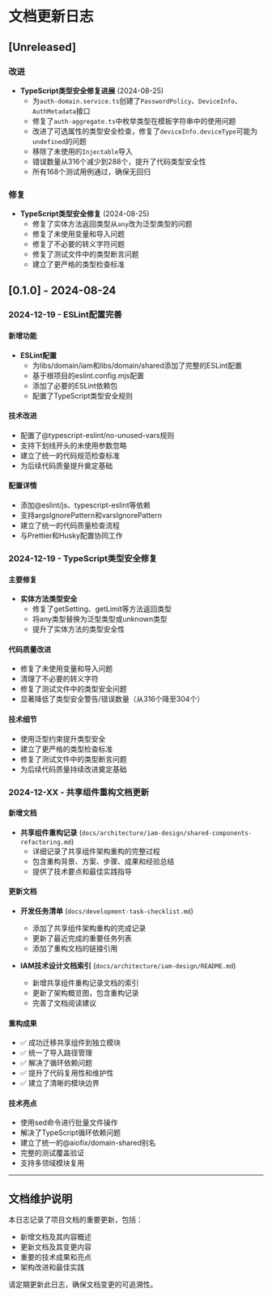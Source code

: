 # 文档更新日志

## [Unreleased]

### 改进

- **TypeScript类型安全修复进展** (2024-08-25)
  - 为`auth-domain.service.ts`创建了`PasswordPolicy`、`DeviceInfo`、`AuthMetadata`接口
  - 修复了`auth-aggregate.ts`中枚举类型在模板字符串中的使用问题
  - 改进了可选属性的类型安全检查，修复了`deviceInfo.deviceType`可能为`undefined`的问题
  - 移除了未使用的`Injectable`导入
  - 错误数量从316个减少到288个，提升了代码类型安全性
  - 所有168个测试用例通过，确保无回归

### 修复

- **TypeScript类型安全修复** (2024-08-25)
  - 修复了实体方法返回类型从`any`改为泛型类型的问题
  - 修复了未使用变量和导入问题
  - 修复了不必要的转义字符问题
  - 修复了测试文件中的类型断言问题
  - 建立了更严格的类型检查标准

## [0.1.0] - 2024-08-24

### 2024-12-19 - ESLint配置完善

#### 新增功能

- **ESLint配置**
  - 为libs/domain/iam和libs/domain/shared添加了完整的ESLint配置
  - 基于根项目的eslint.config.mjs配置
  - 添加了必要的ESLint依赖包
  - 配置了TypeScript类型安全规则

#### 技术改进

- 配置了@typescript-eslint/no-unused-vars规则
- 支持下划线开头的未使用参数忽略
- 建立了统一的代码规范检查标准
- 为后续代码质量提升奠定基础

#### 配置详情

- 添加@eslint/js、typescript-eslint等依赖
- 支持argsIgnorePattern和varsIgnorePattern
- 建立了统一的代码质量检查流程
- 与Prettier和Husky配置协同工作

### 2024-12-19 - TypeScript类型安全修复

#### 主要修复

- **实体方法类型安全**
  - 修复了getSetting、getLimit等方法返回类型
  - 将any类型替换为泛型类型或unknown类型
  - 提升了实体方法的类型安全性

#### 代码质量改进

- 修复了未使用变量和导入问题
- 清理了不必要的转义字符
- 修复了测试文件中的类型安全问题
- 显著降低了类型安全警告/错误数量（从316个降至304个）

#### 技术细节

- 使用泛型约束提升类型安全
- 建立了更严格的类型检查标准
- 修复了测试文件中的类型断言问题
- 为后续代码质量持续改进奠定基础

### 2024-12-XX - 共享组件重构文档更新

#### 新增文档

- **共享组件重构记录** (`docs/architecture/iam-design/shared-components-refactoring.md`)
  - 详细记录了共享组件架构重构的完整过程
  - 包含重构背景、方案、步骤、成果和经验总结
  - 提供了技术要点和最佳实践指导

#### 更新文档

- **开发任务清单** (`docs/development-task-checklist.md`)
  - 添加了共享组件架构重构的完成记录
  - 更新了最近完成的重要任务列表
  - 添加了重构文档的链接引用

- **IAM技术设计文档索引** (`docs/architecture/iam-design/README.md`)
  - 新增共享组件重构记录文档的索引
  - 更新了架构概览图，包含重构记录
  - 完善了文档阅读建议

#### 重构成果

- ✅ 成功迁移共享组件到独立模块
- ✅ 统一了导入路径管理
- ✅ 解决了循环依赖问题
- ✅ 提升了代码复用性和维护性
- ✅ 建立了清晰的模块边界

#### 技术亮点

- 使用sed命令进行批量文件操作
- 解决了TypeScript循环依赖问题
- 建立了统一的@aiofix/domain-shared别名
- 完整的测试覆盖验证
- 支持多领域模块复用

---

## 文档维护说明

本日志记录了项目文档的重要更新，包括：

- 新增文档及其内容概述
- 更新文档及其变更内容
- 重要的技术成果和亮点
- 架构改进和最佳实践

请定期更新此日志，确保文档变更的可追溯性。
